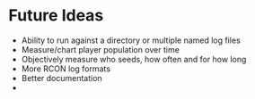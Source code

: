 # Future Ideas

- Ability to run against a directory or multiple named log files
- Measure/chart player population over time
- Objectively measure who seeds, how often and for how long
- More RCON log formats
- Better documentation
-
